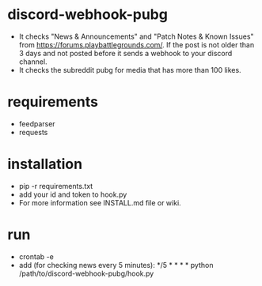 # discord-webhook-pubg
* It checks "News & Announcements" and "Patch Notes & Known Issues" from https://forums.playbattlegrounds.com/. If the post is not older than 3 days and not posted before it sends a webhook to your discord channel.
* It checks the subreddit pubg for media that has more than 100 likes.

# requirements
* feedparser
* requests

# installation
* pip -r requirements.txt
* add your id and token to hook.py
* For more information see INSTALL.md file or wiki.
# run
* crontab -e
* add (for checking news every 5 minutes):
*/5 * * * * python /path/to/discord-webhook-pubg/hook.py 

